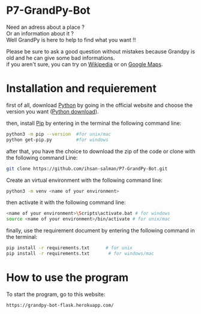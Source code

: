 # P7-GrandPy-Bot

Need an adress about a place ?  
Or an information about it ?  
Well GrandPy is here to help to find what you want !!  

Please be sure to ask a good question without mistakes because Grandpy is old and he can give some bad informations.  
if you aren't sure, you can try on [Wikipedia](https://fr.wikipedia.org/) or on [Google Maps](https://www.google.fr/maps).

#  Installation and requierement 

first of all, download [Python](https://www.python.org/) by going in the official website and choose the version you want ([Python download](https://www.python.org/downloads/)).

then, install [Pip](https://pypi.org/project/pip/) by entering in the terminal the following command line:
```bash
python3 -m pip --version  #for unix/mac
python get-pip.py         #for windows
```
after that, you have the choice to download the zip of the code or clone with the following command Line:
```bash
git clone https://github.com/ihsan-salman/P7-GrandPy-Bot.git
```
Create an virtual environment with the following command line:
```bash
python3 -m venv <name of your environment>
```
then activate it with the following command line:
```bash
<name of your environment>\Scripts\activate.bat # for windows
source <name of your environment>/bin/activate # for unix/mac
```

finally, use the requirement document by entering the following command in the terminal:
```bash
pip install -r requirements.txt      # for unix
pip install -r requirements.txt       # for windows/mac
```

# How to use the program

To start the program, go to this website:
```bash
https://grandpy-bot-flask.herokuapp.com/
```
